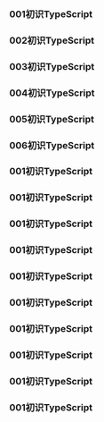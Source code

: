 ### 001初识TypeScript
### 002初识TypeScript
### 003初识TypeScript
### 004初识TypeScript
### 005初识TypeScript
### 006初识TypeScript
### 001初识TypeScript
### 001初识TypeScript
### 001初识TypeScript
### 001初识TypeScript
### 001初识TypeScript
### 001初识TypeScript
### 001初识TypeScript
### 001初识TypeScript
### 001初识TypeScript
### 001初识TypeScript